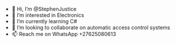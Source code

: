 - 👋 Hi, I’m @StephenJustice
- 👀 I’m interested in Electronics
- 🌱 I’m currently learning C# 
- 💞️ I’m looking to collaborate on automatic access control systems 
- 📫 Reach me on WhatsApp +27625080613

<!---
StephenJustice/StephenJustice is a ✨ special ✨ repository because its `README.md` (this file) appears on your GitHub profile.
You can click the Preview link to take a look at your changes.
--->
